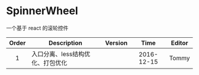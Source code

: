 # SpinnerWheel
一个基于 react 的滚轮控件

| Order |          Description          | Version |    Time    |   Editor   |
| :---: |          -----------          | ------- |    :--:    |   ------   |
| 1     | 入口分离、less结构优化、打包优化  |         | 2016-12-15 | Tommy      |
